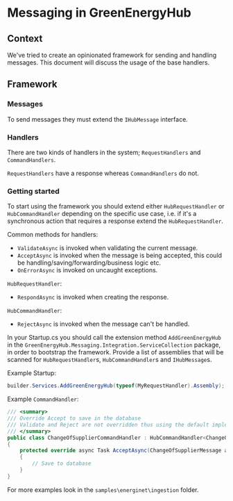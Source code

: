 # Messaging in GreenEnergyHub

## Context

We've tried to create an opinionated framework for sending and handling messages. This document will discuss the usage of the base handlers.

## Framework

### Messages

To send messages they must extend the `IHubMessage` interface.

### Handlers

There are two kinds of handlers in the system; `RequestHandlers` and `CommandHandlers`.

`RequestHandlers` have a response whereas `CommandHandlers` do not.

### Getting started

To start using the framework you should extend either `HubRequestHandler` or `HubCommandHandler` depending on the specific use case, i.e. if it's a synchronous action that requires a response extend the `HubRequestHandler`.

Common methods for handlers:

- `ValidateAsync` is invoked when validating the current message.
- `AcceptAsync` is invoked when the message is being accepted, this could be handling/saving/forwarding/business logic etc.
- `OnErrorAsync` is invoked on uncaught exceptions.

`HubRequestHandler`:

- `RespondAsync` is invoked when creating the response.

`HubCommandHandler`:

- `RejectAsync` is invoked when the message can't be handled.

In your Startup.cs you should call the extension method `AddGreenEnergyHub` in the `GreenEnergyHub.Messaging.Integration.ServiceCollection` package, in order to bootstrap the framework. Provide a list of assemblies that will be scanned for `HubRequestHandler`s, `HubCommandHandler`s and `IHubMessage`s.

Example Startup:

```C#
builder.Services.AddGreenEnergyHub(typeof(MyRequestHandler).Assembly);
```

Example `CommandHandler`:

```C#
/// <summary>
/// Override Accept to save in the database
/// Validate and Reject are not overridden thus using the default implementation
/// </summary>
public class ChangeOfSupplierCommandHandler : HubCommandHandler<ChangeOfSupplierMessage>
{
    protected override async Task AcceptAsync(ChangeOfSupplierMessage actionData, CancellationToken cancellationToken)
    {
        // Save to database
    }
}
```

For more examples look in the `samples\energinet\ingestion` folder.
